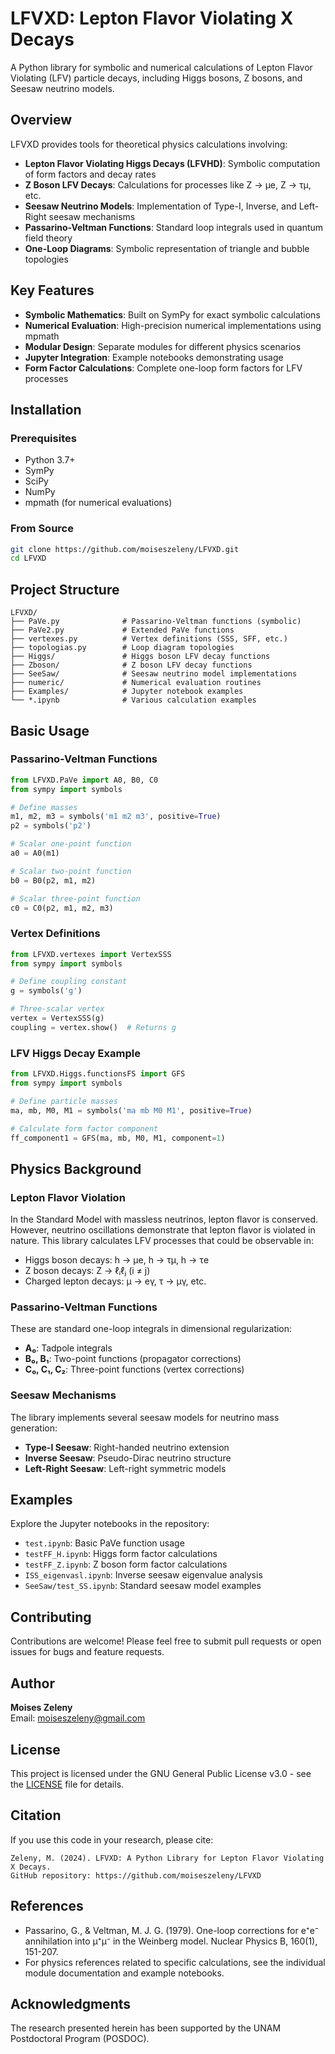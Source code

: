 # LFVXD: Lepton Flavor Violating X Decays

A Python library for symbolic and numerical calculations of Lepton Flavor Violating (LFV) particle decays, including Higgs bosons, Z bosons, and Seesaw neutrino models.

## Overview

LFVXD provides tools for theoretical physics calculations involving:

- **Lepton Flavor Violating Higgs Decays (LFVHD)**: Symbolic computation of form factors and decay rates
- **Z Boson LFV Decays**: Calculations for processes like Z → μe, Z → τμ, etc.
- **Seesaw Neutrino Models**: Implementation of Type-I, Inverse, and Left-Right seesaw mechanisms
- **Passarino-Veltman Functions**: Standard loop integrals used in quantum field theory
- **One-Loop Diagrams**: Symbolic representation of triangle and bubble topologies

## Key Features

- **Symbolic Mathematics**: Built on SymPy for exact symbolic calculations
- **Numerical Evaluation**: High-precision numerical implementations using mpmath
- **Modular Design**: Separate modules for different physics scenarios
- **Jupyter Integration**: Example notebooks demonstrating usage
- **Form Factor Calculations**: Complete one-loop form factors for LFV processes

## Installation

### Prerequisites

- Python 3.7+
- SymPy
- SciPy  
- NumPy
- mpmath (for numerical evaluations)

### From Source

```bash
git clone https://github.com/moiseszeleny/LFVXD.git
cd LFVXD
```

## Project Structure

```
LFVXD/
├── PaVe.py              # Passarino-Veltman functions (symbolic)
├── PaVe2.py             # Extended PaVe functions  
├── vertexes.py          # Vertex definitions (SSS, SFF, etc.)
├── topologias.py        # Loop diagram topologies
├── Higgs/               # Higgs boson LFV decay functions
├── Zboson/              # Z boson LFV decay functions  
├── SeeSaw/              # Seesaw neutrino model implementations
├── numeric/             # Numerical evaluation routines
├── Examples/            # Jupyter notebook examples
└── *.ipynb              # Various calculation examples
```

## Basic Usage

### Passarino-Veltman Functions

```python
from LFVXD.PaVe import A0, B0, C0
from sympy import symbols

# Define masses
m1, m2, m3 = symbols('m1 m2 m3', positive=True)
p2 = symbols('p2')

# Scalar one-point function
a0 = A0(m1)

# Scalar two-point function  
b0 = B0(p2, m1, m2)

# Scalar three-point function
c0 = C0(p2, m1, m2, m3)
```

### Vertex Definitions

```python
from LFVXD.vertexes import VertexSSS
from sympy import symbols

# Define coupling constant
g = symbols('g')

# Three-scalar vertex
vertex = VertexSSS(g)
coupling = vertex.show()  # Returns g
```

### LFV Higgs Decay Example

```python
from LFVXD.Higgs.functionsFS import GFS
from sympy import symbols

# Define particle masses
ma, mb, M0, M1 = symbols('ma mb M0 M1', positive=True)

# Calculate form factor component
ff_component1 = GFS(ma, mb, M0, M1, component=1)
```

## Physics Background

### Lepton Flavor Violation

In the Standard Model with massless neutrinos, lepton flavor is conserved. However, neutrino oscillations demonstrate that lepton flavor is violated in nature. This library calculates LFV processes that could be observable in:

- Higgs boson decays: h → μe, h → τμ, h → τe
- Z boson decays: Z → ℓᵢℓⱼ (i ≠ j)
- Charged lepton decays: μ → eγ, τ → μγ, etc.

### Passarino-Veltman Functions

These are standard one-loop integrals in dimensional regularization:

- **A₀**: Tadpole integrals
- **B₀, B₁**: Two-point functions (propagator corrections)
- **C₀, C₁, C₂**: Three-point functions (vertex corrections)

### Seesaw Mechanisms

The library implements several seesaw models for neutrino mass generation:

- **Type-I Seesaw**: Right-handed neutrino extension
- **Inverse Seesaw**: Pseudo-Dirac neutrino structure  
- **Left-Right Seesaw**: Left-right symmetric models

## Examples

Explore the Jupyter notebooks in the repository:

- `test.ipynb`: Basic PaVe function usage
- `testFF_H.ipynb`: Higgs form factor calculations
- `testFF_Z.ipynb`: Z boson form factor calculations
- `ISS_eigenvasl.ipynb`: Inverse seesaw eigenvalue analysis
- `SeeSaw/test_SS.ipynb`: Standard seesaw model examples

## Contributing

Contributions are welcome! Please feel free to submit pull requests or open issues for bugs and feature requests.

## Author

**Moises Zeleny**  
Email: moiseszeleny@gmail.com

## License

This project is licensed under the GNU General Public License v3.0 - see the [LICENSE](LICENSE) file for details.

## Citation

If you use this code in your research, please cite:

```
Zeleny, M. (2024). LFVXD: A Python Library for Lepton Flavor Violating X Decays. 
GitHub repository: https://github.com/moiseszeleny/LFVXD
```

## References

- Passarino, G., & Veltman, M. J. G. (1979). One-loop corrections for e⁺e⁻ annihilation into μ⁺μ⁻ in the Weinberg model. Nuclear Physics B, 160(1), 151-207.
- For physics references related to specific calculations, see the individual module documentation and example notebooks.

## Acknowledgments
The research presented herein has been supported by the UNAM Postdoctoral Program (POSDOC).

